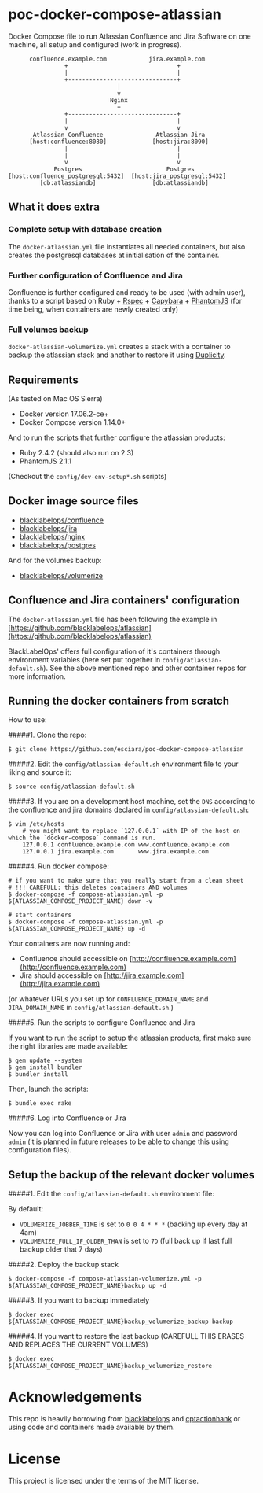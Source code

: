 # poc-docker-compose-atlassian

Docker Compose file to run Atlassian Confluence and Jira Software on one machine, all setup
and configured (work in progress).

```
      confluence.example.com            jira.example.com            
                +                               +
                |                               |
                +-------------------------------+
                               |
                               v
                             Nginx
                               +
                +-------------------------------+
                |                               |
                v                               v
       Atlassian Confluence               Atlassian Jira
      [host:confluence:8080]             [host:jira:8090]
                |                               |
                |                               |
                v                               v
             Postgres                        Postgres
[host:confluence_postgresql:5432]  [host:jira_postgresql:5432]
         [db:atlassiandb]                [db:atlassiandb]
```

## What it does extra

### Complete setup with database creation

The `docker-atlassian.yml` file instantiates all needed containers, 
but also creates the postgresql databases at initialisation of the container.

### Further configuration of Confluence and Jira 

Confluence is further configured and ready to be used (with admin user), thanks 
to a script based on Ruby + [Rspec](http://rspec.info) + 
[Capybara](http://teamcapybara.github.io/capybara/) + [PhantomJS](http://phantomjs.org) 
(for time being, when containers are newly created only)

### Full volumes backup

`docker-atlassian-volumerize.yml` creates a stack with a container to backup the atlassian stack 
and another to restore it using [Duplicity](http://duplicity.nongnu.org/index.html).

## Requirements

(As tested on Mac OS Sierra)
- Docker version 17.06.2-ce+
- Docker Compose version 1.14.0+

And to run the scripts that further configure the atlassian products:
- Ruby 2.4.2 (should also run on 2.3)
- PhantomJS 2.1.1

(Checkout the `config/dev-env-setup*.sh` scripts)
 
## Docker image source files

- [blacklabelops/confluence](https://hub.docker.com/r/blacklabelops/confluence/)
- [blacklabelops/jira](https://hub.docker.com/r/blacklabelops/jira/)
- [blacklabelops/nginx](https://hub.docker.com/r/blacklabelops/nginx/)
- [blacklabelops/postgres](https://hub.docker.com/r/blacklabelops/postgres/)

And for the volumes backup:

- [blacklabelops/volumerize](https://hub.docker.com/r/blacklabelops/volumerize/)

## Confluence and Jira containers' configuration

The `docker-atlassian.yml` file has been following the example in 
[https://github.com/blacklabelops/atlassian](https://github.com/blacklabelops/atlassian)

BlackLabelOps' offers full configuration of it's containers through environment variables
(here set put together in `config/atlassian-default.sh`). See the above mentioned repo and 
other container repos for more information. 

## Running the docker containers from scratch
How to use:

#####1. Clone the repo:

```
$ git clone https://github.com/esciara/poc-docker-compose-atlassian
```

#####2. Edit the `config/atlassian-default.sh` environment file to your liking and source it:

```
$ source config/atlassian-default.sh
```

#####3. If you are on a development host machine, set the `DNS` according to the confluence and jira domains declared in `config/atlassian-default.sh`:

``` 
$ vim /etc/hosts
    # you might want to replace `127.0.0.1` with IP of the host on which the `docker-compose` command is run.
    127.0.0.1 confluence.example.com www.confluence.example.com
    127.0.0.1 jira.example.com       www.jira.example.com
```

#####4. Run docker compose:

```
# if you want to make sure that you really start from a clean sheet 
# !!! CAREFULL: this deletes containers AND volumes
$ docker-compose -f compose-atlassian.yml -p ${ATLASSIAN_COMPOSE_PROJECT_NAME} down -v

# start containers
$ docker-compose -f compose-atlassian.yml -p ${ATLASSIAN_COMPOSE_PROJECT_NAME} up -d
```    

Your containers are now running and:
- Confluence should accessible on [http://confluence.example.com](http://confluence.example.com)
- Jira should accessible on [http://jira.example.com](http://jira.example.com)

(or whatever URLs you set up for `CONFLUENCE_DOMAIN_NAME` and `JIRA_DOMAIN_NAME` in `config/atlassian-default.sh`.)

#####5. Run the scripts to configure Confluence and Jira

If you want to run the script to setup the atlassian products, first make sure the right libraries are
made available:

```
$ gem update --system
$ gem install bundler
$ bundler install
```
Then, launch the scripts:
```
$ bundle exec rake
``` 

#####6. Log into Confluence or Jira

Now you can log into Confluence or Jira with user `admin` and password `admin` 
(it is planned in future releases to be able to change this using configuration files).

## Setup the backup of the relevant docker volumes

#####1. Edit the `config/atlassian-default.sh` environment file:

By default:

- `VOLUMERIZE_JOBBER_TIME` is set to `0 0 4 * * *` (backing up every day at 4am)
- `VOLUMERIZE_FULL_IF_OLDER_THAN` is set to `7D` (full back up if last full backup older that 7 days)

#####2. Deploy the backup stack

```
$ docker-compose -f compose-atlassian-volumerize.yml -p ${ATLASSIAN_COMPOSE_PROJECT_NAME}backup up -d
```

#####3. If you want to backup immediately

```
$ docker exec ${ATLASSIAN_COMPOSE_PROJECT_NAME}backup_volumerize_backup backup
```

#####4. If you want to restore the last backup (CAREFULL THIS ERASES AND REPLACES THE CURRENT VOLUMES)

```
$ docker exec ${ATLASSIAN_COMPOSE_PROJECT_NAME}backup_volumerize_restore
```

# Acknowledgements

This repo is heavily borrowing from [blacklabelops](https://github.com/blacklabelops) and 
[cptactionhank](https://github.com/cptactionhank/) or using code and containers made available by them.

# License

This project is licensed under the terms of the MIT license.
